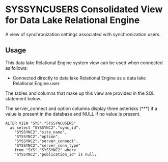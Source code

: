 <!-- loio3bea8aa26c5f1014ba2d8965d98d284b -->

# SYSSYNCUSERS Consolidated View for Data Lake Relational Engine

A view of synchronization settings associated with synchronization users.



<a name="loio3bea8aa26c5f1014ba2d8965d98d284b__section_v1w_qbq_b4b"/>

## Usage

This data lake Relational Engine system view can be used when connected as follows:

-   Connected directly to data lake Relational Engine as a data lake Relational Engine user.



The tables and columns that make up this view are provided in the SQL statement below.

The server\_connect and option columns display three asterisks \(\*\*\*\) if a value is present in the database and NULL if no value is present.

```
ALTER VIEW "SYS"."SYSSYNCUSERS"
  as select "SYSSYNC2"."sync_id",
    "SYSSYNC2"."site_name",
    "SYSSYNC2"."option",
    "SYSSYNC2"."server_connect",
    "SYSSYNC2"."server_conn_type"
    from "SYS"."SYSSYNC2" where
    "SYSSYNC2"."publication_id" is null;
```

